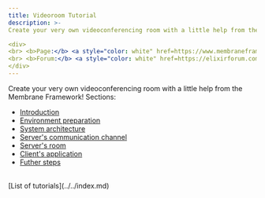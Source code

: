 ```yaml
---
title: Videoroom Tutorial
description: >-
Create your very own videoconferencing room with a little help from the Membrane Framework!

<div>
<br> <b>Page:</b> <a style="color: white" href=https://www.membraneframework.org/>Membrane Framework</a>
<br> <b>Forum:</b> <a style="color: white" href=https://elixirforum.com/c/elixir-framework-forums/membrane-forum/104/>Membrane Forum</a>
</div>
---
```


Create your very own videoconferencing room with a little help from the Membrane Framework!
Sections:

- [Introduction](1_Introduction.md)
- [Environment preparation](2_EnvironmentPreparation.md)
- [System architecture](3_SystemArchitecture.md)
- [Server's communication channel](4_CreatingServersCommunicationChannels.md)
- [Server's room](5_ImplementingServerRoom.md)
- [Client's application](6_ImplementingClientsApplication.md)
- [Futher steps](7_FurtherSteps.md)

<br>
[List of tutorials](../../index.md)
